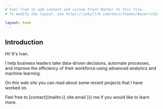 ```yaml
---
# Feel free to add content and custom Front Matter to this file.
# To modify the layout, see https://jekyllrb.com/docs/themes/#overriding-theme-defaults

layout: home
---
```


## Introduction

Hi! It's Ivan.

I help business leaders take data-driven decisions, automate processes, and improve the efficiency of their workforce using advanced analytics and machine learning.

On this web site you can read about some recent projects that I have worked on.

Feel free to [contact](mailto:{{ site.email }}) me if you would like to learn more.
